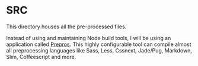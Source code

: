 # SRC

This directory houses all the pre-processed files.

Instead of using and maintaining Node build tools, I will be using an application called [Prepros](https://prepros.io). This highly configurable tool can compile almost all preprocessing languages like Sass, Less, Cssnext, Jade/Pug, Markdown, Slim, Coffeescript and more.